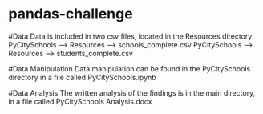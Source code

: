 # pandas-challenge

#Data
Data is included in two csv files, located in the Resources directory
PyCitySchools --> Resources --> schools_complete.csv
PyCitySchools --> Resources --> students_complete.csv

#Data Manipulation
Data manipulation can be found in the PyCitySchools directory in a file called
PyCitySchools.ipynb

#Data Analysis
The written analysis of the findings is in the main directory, in a file called
PyCitySchools Analysis.docx
